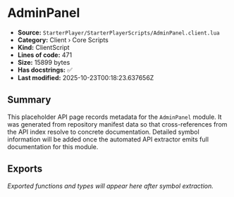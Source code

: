 # AdminPanel

- **Source:** `StarterPlayer/StarterPlayerScripts/AdminPanel.client.lua`
- **Category:** Client › Core Scripts
- **Kind:** ClientScript
- **Lines of code:** 471
- **Size:** 15899 bytes
- **Has docstrings:** ✅
- **Last modified:** 2025-10-23T00:18:23.637656Z

## Summary

This placeholder API page records metadata for the `AdminPanel` module. It was generated
from repository manifest data so that cross-references from the API index resolve to
concrete documentation. Detailed symbol information will be added once the automated
API extractor emits full documentation for this module.

## Exports

_Exported functions and types will appear here after symbol extraction._
